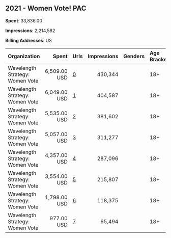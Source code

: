 ## 2021 - Women Vote! PAC 
**Spent**: 33,836.00

**Impressions**: 2,214,582

**Billing Addresses**: US

|Organization|Spent|Urls|Impressions|Genders|Age Brackets|Country Codes|
|:---|---:|:---|---:|:---|:---|:---|
|Wavelength Strategy: Women Vote|6,509.00 USD|[0](https://www.snap.com/political-ads/asset/21be9fb851dcd1f8b469faaa0e2521099167e3d82f12545db470b2bb5b4a5db5?mediaType=mp4)|430,344||18+|united states|
|Wavelength Strategy: Women Vote|6,049.00 USD|[1](https://www.snap.com/political-ads/asset/33683c7b2ec5f1736d34df9ab014282d8920f83987379327b959f6f8f1d32f0f?mediaType=mp4)|404,587||18+|united states|
|Wavelength Strategy: Women Vote|5,535.00 USD|[2](https://www.snap.com/political-ads/asset/21be9fb851dcd1f8b469faaa0e2521099167e3d82f12545db470b2bb5b4a5db5?mediaType=mp4)|381,602||18+|united states|
|Wavelength Strategy: Women Vote|5,057.00 USD|[3](https://www.snap.com/political-ads/asset/9a9e7eeb05d2b43a89338ff76b426ebd6869db302c95b63a60c5ac115d11bdfa?mediaType=mp4)|311,277||18+|united states|
|Wavelength Strategy: Women Vote|4,357.00 USD|[4](https://www.snap.com/political-ads/asset/9a9e7eeb05d2b43a89338ff76b426ebd6869db302c95b63a60c5ac115d11bdfa?mediaType=mp4)|287,096||18+|united states|
|Wavelength Strategy: Women Vote|3,554.00 USD|[5](https://www.snap.com/political-ads/asset/33683c7b2ec5f1736d34df9ab014282d8920f83987379327b959f6f8f1d32f0f?mediaType=mp4)|215,807||18+|united states|
|Wavelength Strategy: Women Vote|1,798.00 USD|[6](https://www.snap.com/political-ads/asset/3ce5ff7813cd7255e8918dcad79ef2d2d2874ec786264e7789f02d588d500dc3?mediaType=jpg)|118,375||18+|united states|
|Wavelength Strategy: Women Vote|977.00 USD|[7](https://www.snap.com/political-ads/asset/3ce5ff7813cd7255e8918dcad79ef2d2d2874ec786264e7789f02d588d500dc3?mediaType=jpg)|65,494||18+|united states|
